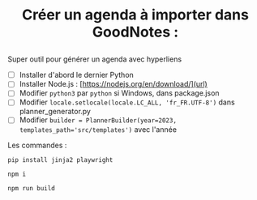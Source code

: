 
# <p align="center">Créer un agenda à importer dans GoodNotes : </p>
  
Super outil pour générer un agenda avec hyperliens    

- [ ] Installer d'abord le dernier Python
- [ ] Installer Node.js : [https://nodejs.org/en/download/](url)
- [ ] Modifier `python3` par `python` si Windows, dans package.json
- [ ] Modifier `locale.setlocale(locale.LC_ALL, 'fr_FR.UTF-8')` dans planner_generator.py
- [ ] Modifier `builder = PlannerBuilder(year=2023, templates_path='src/templates')` avec l'année

Les commandes : 

`pip install jinja2 playwright`

`npm i`

`npm run build`
